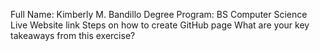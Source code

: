 Full Name: Kimberly M. Bandillo
Degree Program: BS Computer Science
Live Website link
Steps on how to create GitHub page
What are your key takeaways from this exercise?

